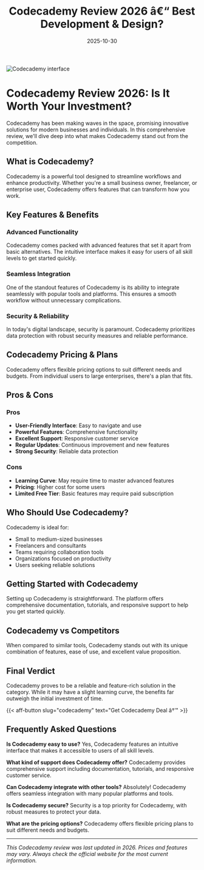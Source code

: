 ﻿---
title: "Codecademy Review 2026 â€“ Best Development & Design?"
date: 2025-10-30
draft: false
rating: 4.8
category: "Development & Design"
tags: ["development-design", "review", "2026"]
description: "Comprehensive Codecademy review 2026. Discover if this  tool is the best choice for your needs."
keywords: "codecademy, Codecademy, review, development & design, 2026, best development & design"
image: "https://images.unsplash.com/photo-1461749280684-dccba630e2f6?w=800&h=400&fit=crop&crop=center"
---

![Codecademy interface](https://images.unsplash.com/photo-1461749280684-dccba630e2f6?w=800&h=400&fit=crop&crop=center)

# Codecademy Review 2026: Is It Worth Your Investment?

Codecademy has been making waves in the  space, promising innovative solutions for modern businesses and individuals. In this comprehensive review, we'll dive deep into what makes Codecademy stand out from the competition.

## What is Codecademy?

Codecademy is a powerful  tool designed to streamline workflows and enhance productivity. Whether you're a small business owner, freelancer, or enterprise user, Codecademy offers features that can transform how you work.

## Key Features & Benefits

### Advanced Functionality
Codecademy comes packed with advanced features that set it apart from basic alternatives. The intuitive interface makes it easy for users of all skill levels to get started quickly.

### Seamless Integration
One of the standout features of Codecademy is its ability to integrate seamlessly with popular tools and platforms. This ensures a smooth workflow without unnecessary complications.

### Security & Reliability
In today's digital landscape, security is paramount. Codecademy prioritizes data protection with robust security measures and reliable performance.

## Codecademy Pricing & Plans

Codecademy offers flexible pricing options to suit different needs and budgets. From individual users to large enterprises, there's a plan that fits.

## Pros & Cons

### Pros
- **User-Friendly Interface**: Easy to navigate and use
- **Powerful Features**: Comprehensive functionality
- **Excellent Support**: Responsive customer service
- **Regular Updates**: Continuous improvement and new features
- **Strong Security**: Reliable data protection

### Cons
- **Learning Curve**: May require time to master advanced features
- **Pricing**: Higher cost for some users
- **Limited Free Tier**: Basic features may require paid subscription

## Who Should Use Codecademy?

Codecademy is ideal for:
- Small to medium-sized businesses
- Freelancers and consultants
- Teams requiring collaboration tools
- Organizations focused on productivity
- Users seeking reliable  solutions

## Getting Started with Codecademy

Setting up Codecademy is straightforward. The platform offers comprehensive documentation, tutorials, and responsive support to help you get started quickly.

## Codecademy vs Competitors

When compared to similar tools, Codecademy stands out with its unique combination of features, ease of use, and excellent value proposition.

## Final Verdict

Codecademy proves to be a reliable and feature-rich solution in the  category. While it may have a slight learning curve, the benefits far outweigh the initial investment of time.

{{< aff-button slug="codecademy" text="Get Codecademy Deal â†’" >}}

## Frequently Asked Questions

**Is Codecademy easy to use?**
Yes, Codecademy features an intuitive interface that makes it accessible to users of all skill levels.

**What kind of support does Codecademy offer?**
Codecademy provides comprehensive support including documentation, tutorials, and responsive customer service.

**Can Codecademy integrate with other tools?**
Absolutely! Codecademy offers seamless integration with many popular platforms and tools.

**Is Codecademy secure?**
Security is a top priority for Codecademy, with robust measures to protect your data.

**What are the pricing options?**
Codecademy offers flexible pricing plans to suit different needs and budgets.

---

*This Codecademy review was last updated in 2026. Prices and features may vary. Always check the official website for the most current information.*
